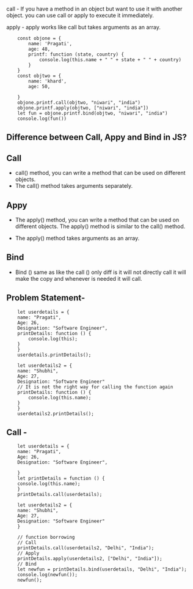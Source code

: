 call - 
If you have a method in an object but want to use it with another object.
you can use call or apply to execute it immediately.

apply -
apply works like call but takes arguments as an array.

        const objone = {
            name: 'Pragati',
            age: 48,
            printf: function (state, country) {
                console.log(this.name + " " + state + " " + country)
            }
        }
        const objtwo = {
            name: 'khard',
            age: 50,

        }
        objone.printf.call(objtwo, "niwari", "india")
        objone.printf.apply(objtwo, ["niwari", "india"])
        let fun = objone.printf.bind(objtwo, "niwari", "india")
        console.log(fun())


Difference between Call, Appy and Bind in JS?   
-----------------------------------------------
Call
------		
* call() method, you can write a method that can be used on different objects.
* The call() method takes arguments separately.	

Appy
-----
* The apply() method, you can write a method that can be used on different objects.
  The apply() method is similar to the call() method.	

* The apply() method takes arguments as an array.	

Bind
-----
* Bind () same as like the call () only diff is it will not directly call it will make the copy and whenever is needed it will call.

Problem Statement-
-------------------

        let userdetails = {
        name: "Pragati",
        Age: 26,
        Designation: "Software Engineer",
        printDetails: function () {
            console.log(this);
        }
        }
        userdetails.printDetails();

        let userdetails2 = {
        name: "Shubhi",
        Age: 27,
        Designation: "Software Engineer"
        // It is not the right way for calling the function again 
        printDetails: function () {
            console.log(this.name);
        }
        }
        userdetails2.printDetails();

Call -
------
        let userdetails = {
        name: "Pragati",
        Age: 26,
        Designation: "Software Engineer",

        }
        let printDetails = function () {
        console.log(this.name);
        }
        printDetails.call(userdetails);

        let userdetails2 = {
        name: "Shubhi",
        Age: 27,
        Designation: "Software Engineer"
        }
        
        // function borrowing 
        // Call 
        printDetails.call(userdetails2, "Delhi", "India");
        // Apply 
        printDetails.apply(userdetails2, ["Delhi", "India"]);
        // Bind 
        let newfun = printDetails.bind(userdetails, "Delhi", "India");
        console.log(newfun());
        newfun();







	
